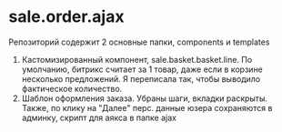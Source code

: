 # sale.order.ajax
Репозиторий содержит 2 основные папки, components и templates

1. Кастомизированный компонент, sale.basket.basket.line. По умолчанию, битрикс считает за 1 товар, даже если в корзине несколько предложений. Я переписала так, чтобы выводило фактическое количество.
2. Шаблон оформления заказа. Убраны шаги, вкладки раскрыты. Также, по клику на "Далее" перс. данные юзера сохраняются в админку, скрипт для аякса в папке ajax
